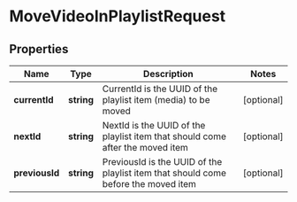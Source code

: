 
# MoveVideoInPlaylistRequest

## Properties

Name | Type | Description | Notes
------------ | ------------- | ------------- | -------------
**currentId** | **string** | CurrentId is the UUID of the playlist item (media) to be moved |  [optional]
**nextId** | **string** | NextId is the UUID of the playlist item that should come after the moved item |  [optional]
**previousId** | **string** | PreviousId is the UUID of the playlist item that should come before the moved item |  [optional]



